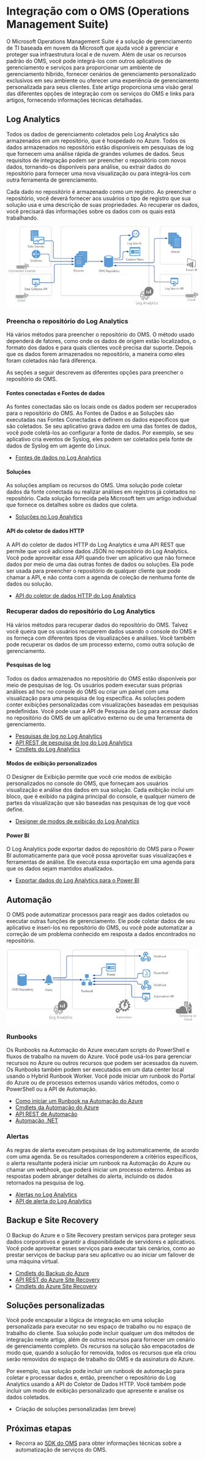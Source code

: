 <properties
   pageTitle="Integração com o OMS (Operations Management Suite) | Microsoft Azure"
   description="Além de usar os recursos padrão do OMS, você pode integrá-los com outros aplicativos de gerenciamento e serviços para proporcionar um ambiente de gerenciamento híbrido, fornecer cenários de gerenciamento personalizado exclusivos em seu ambiente ou oferecer uma experiência de gerenciamento personalizada para seus clientes.  Este artigo proporciona uma visão geral das diferentes opções de integração com o OMS e links para artigos, fornecendo informações técnicas detalhadas."
   services="operations-management-suite"
   documentationCenter=""
   authors="bwren"
   manager="jwhit"
   editor="tysonn" />
<tags
   ms.service="operations-management-suite"
   ms.devlang="na"
   ms.topic="article"
   ms.tgt_pltfrm="na"
   ms.workload="infrastructure-services"
   ms.date="09/23/2016"
   ms.author="bwren" />


# <a name="integrating-with-operations-management-suite-(oms)"></a>Integração com o OMS (Operations Management Suite)

O Microsoft Operations Management Suite é a solução de gerenciamento de TI baseada em nuvem da Microsoft que ajuda você a gerenciar e proteger sua infraestrutura local e de nuvem.  Além de usar os recursos padrão do OMS, você pode integrá-los com outros aplicativos de gerenciamento e serviços para proporcionar um ambiente de gerenciamento híbrido, fornecer cenários de gerenciamento personalizado exclusivos em seu ambiente ou oferecer uma experiência de gerenciamento personalizada para seus clientes.  Este artigo proporciona uma visão geral das diferentes opções de integração com os serviços do OMS e links para artigos, fornecendo informações técnicas detalhadas. 



## <a name="log-analytics"></a>Log Analytics
Todos os dados de gerenciamento coletados pelo Log Analytics são armazenados em um repositório, que é hospedado no Azure.  Todos os dados armazenados no repositório estão disponíveis em pesquisas de log que fornecem uma análise rápida de grandes volumes de dados.  Seus requisitos de integração podem ser preencher o repositório com novos dados, tornando-os disponíveis para análise, ou extrair dados do repositório para fornecer uma nova visualização ou para integrá-los com outra ferramenta de gerenciamento.

Cada dado no repositório é armazenado como um registro.  Ao preencher o repositório, você deverá fornecer aos usuários o tipo de registro que sua solução usa e uma descrição de suas propriedades.  Ao recuperar os dados, você precisará das informações sobre os dados com os quais está trabalhando.

![Preenchendo o repositório do OMS](media/operations-management-suite-integration/repository.png)


### <a name="populate-the-log-analytics-repository"></a>Preencha o repositório do Log Analytics
Há vários métodos para preencher o repositório do OMS.  O método usado dependerá de fatores, como onde os dados de origem estão localizados, o formato dos dados e para quais clientes você precisa dar suporte.  Depois que os dados forem armazenados no repositório, a maneira como eles foram coletados não fará diferença.

As seções a seguir descrevem as diferentes opções para preencher o repositório do OMS.

#### <a name="connected-sources-and-data-sources"></a>Fontes conectadas e Fontes de dados 
As fontes conectadas são os locais onde os dados podem ser recuperados para o repositório do OMS.  As Fontes de Dados e as Soluções são executadas nas Fontes Conectadas e definem os dados específicos que são coletados.  Se seu aplicativo grava dados em uma das fontes de dados, você pode coletá-los ao configurar a fonte de dados.  Por exemplo, se seu aplicativo cria eventos de Syslog, eles podem ser coletados pela fonte de dados de Syslog em um agente do Linux.

- [Fontes de dados no Log Analytics](../log-analytics/log-analytics-data-sources.md)

#### <a name="solutions"></a>Soluções

As soluções ampliam os recursos do OMS.  Uma solução pode coletar dados da fonte conectada ou realizar análises em registros já coletados no repositório.  Cada solução fornecida pela Microsoft tem um artigo individual que fornece os detalhes sobre os dados que coleta.

- [Soluções no Log Analytics](../log-analytics/log-analytics-add-solutions.md)



#### <a name="http-data-collector-api"></a>API do coletor de dados HTTP

A API do coletor de dados HTTP do Log Analytics é uma API REST que permite que você adicione dados JSON no repositório do Log Analytics.  Você pode aproveitar essa API quando tiver um aplicativo que não fornece dados por meio de uma das outras fontes de dados ou soluções.  Ela pode ser usada para preencher o repositório de qualquer cliente que pode chamar a API, e não conta com a agenda de coleção de nenhuma fonte de dados ou solução.

- [API do coletor de dados HTTP do Log Analytics](../log-analytics/log-analytics-data-collector-api.md)


### <a name="retrieve-data-from-the-log-analytics-repository"></a>Recuperar dados do repositório do Log Analytics

Há vários métodos para recuperar dados do repositório do OMS.  Talvez você queira que os usuários recuperem dados usando o console do OMS e os forneça com diferentes tipos de visualizações e análises.  Você também pode recuperar os dados de um processo externo, como outra solução de gerenciamento.

#### <a name="log-searches"></a>Pesquisas de log

Todos os dados armazenados no repositório do OMS estão disponíveis por meio de pesquisas de log.  Os usuários podem executar suas próprias análises ad hoc no console do OMS ou criar um painel com uma visualização para uma pesquisa de log específica.  As soluções podem conter exibições personalizadas com visualizações baseadas em pesquisas predefinidas.  Você pode usar a API de Pesquisa de Log para acessar dados no repositório do OMS de um aplicativo externo ou de uma ferramenta de gerenciamento.  

- [Pesquisas de log no Log Analytics](../log-analytics/log-analytics-log-searches.md)
- [API REST de pesquisa de log do Log Analytics](../log-analytics/log-analytics-log-search-api.md)
- [Cmdlets do Log Analytics](https://msdn.microsoft.com/library/mt188224.aspx)



#### <a name="custom-views"></a>Modos de exibição personalizados 
O Designer de Exibição permite que você crie modos de exibição personalizados no console do OMS, que forneçam aos usuários visualização e análise dos dados em sua solução.  Cada exibição inclui um bloco, que é exibido na página principal do console, e qualquer número de partes da visualização que são baseadas nas pesquisas de log que você define.
  
- [Designer de modos de exibição do Log Analytics](../log-analytics/log-analytics-view-designer.md)


#### <a name="power-bi"></a>Power BI

O Log Analytics pode exportar dados do repositório do OMS para o Power BI automaticamente para que você possa aproveitar suas visualizações e ferramentas de análise.  Ele executa essa exportação em uma agenda para que os dados sejam mantidos atualizados. 

- [Exportar dados do Log Analytics para o Power BI](../log-analytics/log-analytics-powerbi.md)




## <a name="automation"></a>Automação

O OMS pode automatizar processos para reagir aos dados coletados ou executar outras funções de gerenciamento.  Ele pode coletar dados de seu aplicativo e inseri-los no repositório do OMS, ou você pode automatizar a correção de um problema conhecido em resposta a dados encontrados no repositório. 

![Automação](media/operations-management-suite-integration/automate.png)

### <a name="runbooks"></a>Runbooks

Os Runbooks na Automação do Azure executam scripts do PowerShell e fluxos de trabalho na nuvem do Azure.  Você pode usá-los para gerenciar recursos no Azure ou outros recursos que podem ser acessados da nuvem.  Os Runbooks também podem ser executados em um data center local usando o Hybrid Runbook Worker.  Você pode iniciar um runbook do Portal do Azure ou de processos externos usando vários métodos, como o PowerShell ou a API de Automação.

- [Como iniciar um Runbook na Automação do Azure](../automation/automation-starting-a-runbook.md)
- [Cmdlets da Automação do Azure](https://msdn.microsoft.com/library/dn690262.aspx)
- [API REST de Automação](https://msdn.microsoft.com/library/mt662285.aspx)
- [Automação .NET](https://msdn.microsoft.com//library/mt465763.aspx)

### <a name="alerts"></a>Alertas

As regras de alerta executam pesquisas de log automaticamente, de acordo com uma agenda.  Se os resultados corresponderem a critérios específicos, o alerta resultante poderá iniciar um runbook na Automação do Azure ou chamar um webhook, que poderá iniciar um processo externo.  Ambas as respostas podem abranger detalhes do alerta, incluindo os dados retornados na pesquisa de log.

- [Alertas no Log Analytics](../log-analytics/log-analytics-alerts.md)
- [API de alerta do Log Analytics](../log-analytics/log-analytics-api-alerts.md)


## <a name="backup-and-site-recovery"></a>Backup e Site Recovery

O Backup do Azure e o Site Recovery prestam serviços para proteger seus dados corporativos e garantir a disponibilidade de servidores e aplicativos.  Você pode aproveitar esses serviços para executar tais cenários, como ao prestar serviços de backup para seu aplicativo ou ao iniciar um failover de uma máquina virtual.

- [Cmdlets do Backup do Azure](https://msdn.microsoft.com/library/mt619253.aspx)
- [API REST do Azure Site Recovery](https://msdn.microsoft.com/library/azure/mt750497.aspx)
- [Cmdlets do Azure Site Recovery](https://msdn.microsoft.com/library/mt637930.aspx)

## <a name="custom-solutions"></a>Soluções personalizadas

Você pode encapsular a lógica de integração em uma solução personalizada para executar no seu espaço de trabalho ou no espaço de trabalho do cliente.  Sua solução pode incluir qualquer um dos métodos de integração neste artigo, além de outros recursos para fornecer um cenário de gerenciamento completo.  Os recursos na solução são empacotados de modo que, quando a solução for removida, todos os recursos que ela criou serão removidos do espaço de trabalho do OMS e da assinatura do Azure.

Por exemplo, sua solução pode incluir um runbook de automação para coletar e processar dados e, então, preencher o repositório do Log Analytics usando a API do Coletor de Dados HTTP.  Você também pode incluir um modo de exibição personalizado que apresente e analise os dados coletados.  

- Criação de soluções personalizadas (em breve)    

## <a name="next-steps"></a>Próximas etapas
- Recorra ao [SDK do OMS](operations-management-suite-sdk.md) para obter informações técnicas sobre a automatização de serviços do OMS.  



<!--HONumber=Oct16_HO2-->


